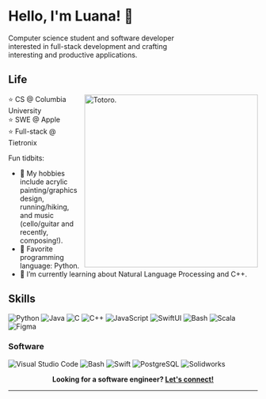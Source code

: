 # Hello, I'm Luana! :wave:

Computer science student and software developer  
interested in full-stack development and crafting  
interesting and productive applications.

## Life

<img align="right" alt="Totoro." width="350" src="https://cdn.dribbble.com/users/168484/screenshots/10830071/media/21cf75fd8fb02b18792881e1fd560c1f.gif" />

⭐️ CS @ Columbia University  
⭐️ SWE @ Apple  
⭐️ Full-stack @ Tietronix  


Fun tidbits:
- 🎨 My hobbies include acrylic painting/graphics design,
running/hiking, and music (cello/guitar and recently, composing!).
- 🐍 Favorite programming language: Python. 
- 🌱 I’m currently learning about Natural Language Processing and C++.

## Skills

![Python](https://img.shields.io/badge/Python-3776AB?logo=python&logoColor=white&style=for-the-badge)
![Java](https://img.shields.io/badge/Java-F8981D?logo=java&logoColor=white&style=for-the-badge)
![C](https://img.shields.io/badge/C-A8B9CC?logo=c&logoColor=white&style=for-the-badge)
![C++](https://img.shields.io/badge/C++-00599C?logo=cplusplus&logoColor=white&style=for-the-badge)
![JavaScript](https://img.shields.io/badge/JavaScript-F7DF1E?logo=javascript&logoColor=black&style=for-the-badge)
![SwiftUI](https://img.shields.io/badge/SwiftUI-34D1ED?logo=apple&logoColor=white&style=for-the-badge)
![Bash](https://img.shields.io/badge/Bash-4EAA25?logo=gnubash&logoColor=white&style=for-the-badge)
![Scala](https://img.shields.io/badge/Scala-B32D00?logo=scala&logoColor=white&style=for-the-badge)
![Figma](https://img.shields.io/badge/Figma-9665F7?logo=figma&logoColor=white&style=for-the-badge)

<!--
![Android](https://img.shields.io/badge/Android-3DDC84?logo=android&logoColor=white&style=for-the-badge)
![Kotlin](https://img.shields.io/badge/Kotlin-7F52FF?logo=kotlin&logoColor=white&style=for-the-badge)
![MongoDB](https://img.shields.io/badge/MongoDB-47A248?logo=mongodb&logoColor=white&style=for-the-badge)
![Three.js](https://img.shields.io/badge/Three.js-000000?logo=Three.js&logoColor=white&style=for-the-badge)
![TypeScript](https://img.shields.io/badge/TypeScript-3178C6?logo=typescript&logoColor=white&style=for-the-badge)
-->

### Software

![Visual Studio Code](https://img.shields.io/badge/VSCode-007ACC?logo=visualstudiocode&logoColor=white&style=for-the-badge)
![Bash](https://img.shields.io/badge/Bash-0FD92D?logo=gnubash&logoColor=white&style=for-the-badge)
![Swift](https://img.shields.io/badge/Swift-1597ED?logo=swift&logoColor=white&style=for-the-badge)
![PostgreSQL](https://img.shields.io/badge/PostgreSQL-0E5882?logo=postgresql&logoColor=white&style=for-the-badge)
![Solidworks](https://img.shields.io/badge/Solidworks-E34114?logo=dassaultsystemes&logoColor=white&style=for-the-badge)

<!--
![Android Studio](https://img.shields.io/badge/Android%20Studio-3DDC84?logo=androidstudio&logoColor=white&style=for-the-badge)
[![Blender](https://img.shields.io/badge/Blender-F5792A?logo=blender&logoColor=white&style=for-the-badge)](https://blender.org)
![Fedora](https://img.shields.io/badge/Fedora-51A2DA?logo=fedora&logoColor=white&style=for-the-badge)
[![Inkscape](https://img.shields.io/badge/Inkscape-000000?logo=inkscape&logoColor=white&style=for-the-badge)](https://inkscape.org)
![Linux](https://img.shields.io/badge/Linux-FCC624?logo=Linux&logoColor=black&style=for-the-badge)
![NeoVim](https://img.shields.io/badge/NeoVim-57A143?logo=neovim&logoColor=white&style=for-the-badge)
[![Zsh](https://img.shields.io/badge/Zsh-f15a24?style=for-the-badge)](https://ohmyz.sh)
-->

<p align="center">
    <b>Looking for a software engineer?
        <a href="https://www.linkedin.com/in/luana-liao/">Let's connect!</a>
    </b>
</p>

---
